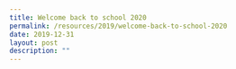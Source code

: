 ```yaml
---
title: Welcome back to school 2020
permalink: /resources/2019/welcome-back-to-school-2020
date: 2019-12-31
layout: post
description: ""
---
```


